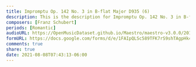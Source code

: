 ```yaml
---
title: Impromptu Op. 142 No. 3 in B-flat Major D935 (6)
description: This is the description for Impromptu Op. 142 No. 3 in B-flat Major D935 by Franz Schubert
composers: [Franz Schubert]
periods: [Romantic]
audioURL: https://OpenMusicDataset.github.io/Maestro/maestro-v3.0.0/2013/ORIG-MIDI_03_7_8_13_Group__MID--AUDIO_18_R2_2013_wav--1.midi
formURL: https://docs.google.com/forms/d/e/1FAIpQLSc589TFK7rS9shTAgpHk4-kCV1WiaAiImXVJ9oWqpEHuB1Wyg/viewform
comments: true
share: true
date: 2021-08-08T07:43:13-06:00
---
```

